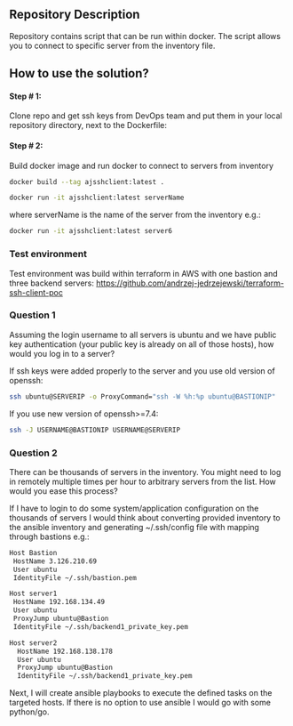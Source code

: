 ## Repository Description

Repository contains script that can be run within docker. The script allows you to connect to specific server from the inventory file.

## How to use the solution?

#### Step # 1:
Clone repo and get ssh keys from DevOps team and put them in your local repository directory, next to the Dockerfile:


#### Step # 2:
Build docker image and run docker to connect to servers from inventory

```bash
docker build --tag ajsshclient:latest . 
```
```bash
docker run -it ajsshclient:latest serverName
```

where serverName is the name of the server from the inventory e.g.:
```bash
docker run -it ajsshclient:latest server6
```


### Test environment
Test environment was build within terraform in AWS with one bastion and three backend servers:
https://github.com/andrzej-jedrzejewski/terraform-ssh-client-poc


### Question 1
Assuming the login username to all servers is ubuntu and we have public key authentication
(your public key is already on all of those hosts), how would you log in to a server?

If ssh keys were added properly to the server and you use old version of openssh:
```bash
ssh ubuntu@SERVERIP -o ProxyCommand="ssh -W %h:%p ubuntu@BASTIONIP" 
```

If you use new version of openssh>=7.4:
```bash
ssh -J USERNAME@BASTIONIP USERNAME@SERVERIP
```

### Question 2
There can be thousands of servers in the inventory. You might need to log in remotely multiple
times per hour to arbitrary servers from the list. How would you ease this process?

If I have to login to do some system/application configuration on the thousands of servers
I would think about converting provided inventory to the ansible inventory and generating ~/.ssh/config file with mapping through bastions e.g.:
 ```bash
Host Bastion
  HostName 3.126.210.69
  User ubuntu
  IdentityFile ~/.ssh/bastion.pem

Host server1
  HostName 192.168.134.49
  User ubuntu
  ProxyJump ubuntu@Bastion
  IdentityFile ~/.ssh/backend1_private_key.pem

Host server2
   HostName 192.168.138.178
   User ubuntu
   ProxyJump ubuntu@Bastion
   IdentityFile ~/.ssh/backend1_private_key.pem
```
Next, I will create ansible playbooks to execute the defined tasks on the targeted hosts. If there is no option to use ansible I would go with some python/go.

